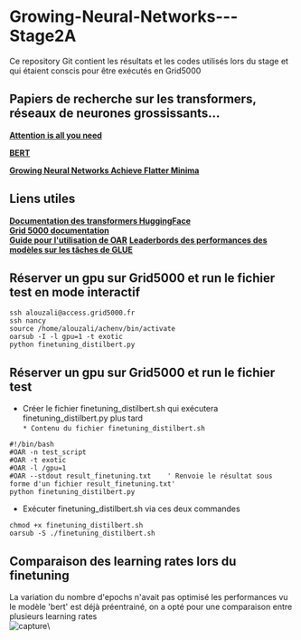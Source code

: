 # Growing-Neural-Networks---Stage2A
Ce repository Git contient les résultats et les codes utilisés lors du stage et qui étaient conscis pour être exécutés en Grid5000 

## Papiers de recherche sur les transformers, réseaux de neurones grossissants...

__[Attention is all you need](https://arxiv.org/pdf/1706.03762.pdf)__

__[BERT](https://arxiv.org/pdf/1810.04805.pdf)__

__[Growing Neural Networks Achieve Flatter Minima](https://hal.archives-ouvertes.fr/hal-03402267/document)__

## Liens utiles

__[Documentation des transformers HuggingFace](https://huggingface.co/docs/transformers/main/en/index)__\
__[Grid 5000 documentation](https://www.grid5000.fr/w/Getting_Started)__  
__[Guide pour l'utilisation de OAR](https://gricad-doc.univ-grenoble-alpes.fr/hpc/joblaunch/)__
__[Leaderbords des performances des modèles sur les tâches de GLUE](https://paperswithcode.com/dataset/glue)__
## Réserver un gpu sur Grid5000 et run le fichier test en mode interactif
```
ssh alouzali@access.grid5000.fr
ssh nancy
source /home/alouzali/achenv/bin/activate
oarsub -I -l gpu=1 -t exotic
python finetuning_distilbert.py
```
## Réserver un gpu sur Grid5000 et run le fichier test
* Créer le fichier finetuning_distilbert.sh qui exécutera finetuning_distilbert.py plus tard  
`* Contenu du fichier finetuning_distilbert.sh`
 ```
#!/bin/bash
#OAR -n test_script
#OAR -t exotic
#OAR -l /gpu=1
#OAR --stdout result_finetuning.txt    ' Renvoie le résultat sous forme d'un fichier result_finetuning.txt'
python finetuning_distilbert.py
```
* Exécuter finetuning_distilbert.sh via ces deux commandes
```
chmod +x finetuning_distilbert.sh
oarsub -S ./finetuning_distilbert.sh
```
## Comparaison des learning rates lors du finetuning
La variation du nombre d'epochs n'avait pas optimisé les performances vu le modèle 'bert' est déjà préentrainé, on a opté pour une comparaison entre plusieurs learning rates\
![capture](https://user-images.githubusercontent.com/74707235/185374162-f9ccf3fa-7f9e-499d-8da6-4c7b9ce0feda.png)\

